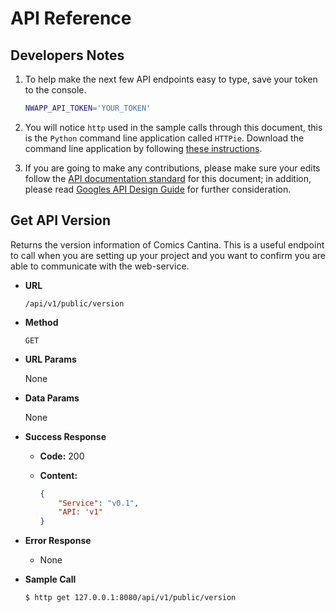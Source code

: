 API Reference
======

## Developers Notes

1. To help make the next few API endpoints easy to type, save your token to the console.

    ```bash
    NWAPP_API_TOKEN='YOUR_TOKEN'
    ```

2. You will notice ``http`` used in the sample calls through this document, this is the ``Python`` command line application called ``HTTPie``. Download the command line application by following [these instructions](https://httpie.org/).


3. If you are going to make any contributions, please make sure your edits follow the [API documentation standard](https://gist.github.com/iros/3426278) for this document; in addition, please read [Googles API Design Guide](https://cloud.google.com/apis/design/) for further consideration.


## Get API Version
Returns the version information of Comics Cantina. This is a useful endpoint to call when you are setting up your project and you want to confirm you are able to communicate with the web-service.


* **URL**

  ``/api/v1/public/version``


* **Method**

  ``GET``


* **URL Params**

  None


* **Data Params**

  None


* **Success Response**

  * **Code:** 200
  * **Content:**

    ```json
    {
        "Service": "v0.1",
        "API: 'v1"
    }
    ```


* **Error Response**

  * None


* **Sample Call**

  ```bash
  $ http get 127.0.0.1:8080/api/v1/public/version
  ```
